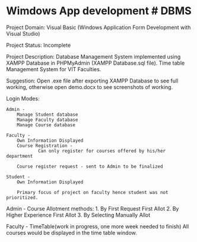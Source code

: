 # Wimdows App development # DBMS


Project Domain:
	Visual Basic (Windows Application Form Development with Visual Studio)

Project Status:
	Incomplete

Project Description:
	Database Management System implemented using XAMPP Database in PHPMyAdmin (XAMPP Database.sql file).
	Time table Management System for VIT Faculties.

Suggestion:
	Open .exe file after exporting XAMPP Database to see full working, otherwise
	open demo.docx to see screenshots of working.

Login Modes:

	Admin - 
		Manage Student database
		Manage Faculty database
		Manage Course database
	
	Faculty - 
		Own Information Displayed
		Course Registration - 	
				Can only register for courses offered by his/her department

		Course register request - sent to Admin to be finalized
	
	Student - 
		Own Information Displayed
		
		Primary focus of project on faculty hence student was not prioritized.


Admin - 
	Course Allotment methods:
		1. By First Request First Allot
		2. By Higher Experience First Allot
		3. By Selecting Manually Allot

Faculty -
	TimeTable(work in progress, one more week needed to finish)
		All courses would be displayed in the time table window.
		
